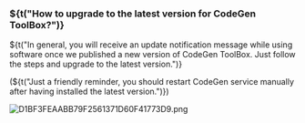 ### ${t("How to upgrade to the latest version for CodeGen ToolBox?")}

${t("In general, you will receive an update notification message while using software once we published a new version of CodeGen ToolBox. Just follow the steps and upgrade to the latest version.")}

(${t("Just a friendly reminder, you should restart CodeGen service manually after having installed the latest version.")})

![D1BF3FEAABB79F2561371D60F41773D9.png](https://cloud.codegen.cc/res/D1BF3FEAABB79F2561371D60F41773D9.png)
